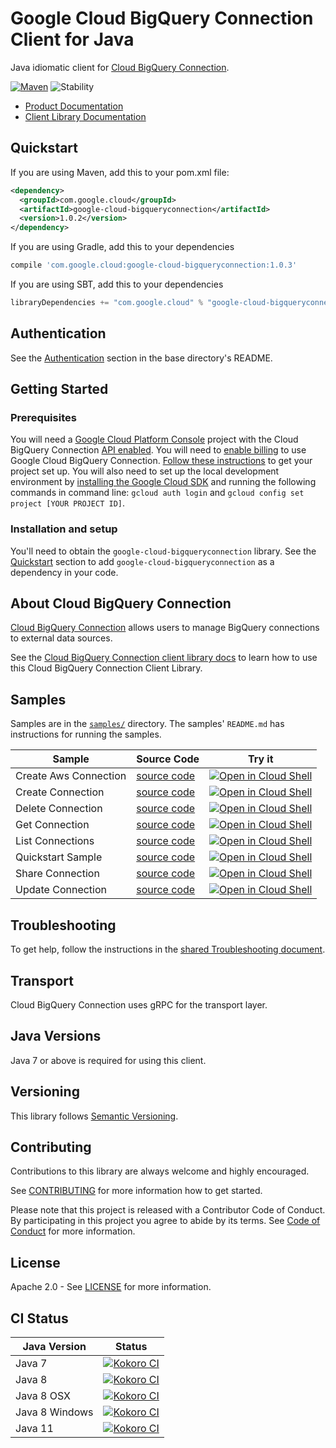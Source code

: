 # Google Cloud BigQuery Connection Client for Java

Java idiomatic client for [Cloud BigQuery Connection][product-docs].

[![Maven][maven-version-image]][maven-version-link]
![Stability][stability-image]

- [Product Documentation][product-docs]
- [Client Library Documentation][javadocs]

## Quickstart


If you are using Maven, add this to your pom.xml file:

```xml
<dependency>
  <groupId>com.google.cloud</groupId>
  <artifactId>google-cloud-bigqueryconnection</artifactId>
  <version>1.0.2</version>
</dependency>

```

If you are using Gradle, add this to your dependencies
```Groovy
compile 'com.google.cloud:google-cloud-bigqueryconnection:1.0.3'
```
If you are using SBT, add this to your dependencies
```Scala
libraryDependencies += "com.google.cloud" % "google-cloud-bigqueryconnection" % "1.0.3"
```

## Authentication

See the [Authentication][authentication] section in the base directory's README.

## Getting Started

### Prerequisites

You will need a [Google Cloud Platform Console][developer-console] project with the Cloud BigQuery Connection [API enabled][enable-api].
You will need to [enable billing][enable-billing] to use Google Cloud BigQuery Connection.
[Follow these instructions][create-project] to get your project set up. You will also need to set up the local development environment by
[installing the Google Cloud SDK][cloud-sdk] and running the following commands in command line:
`gcloud auth login` and `gcloud config set project [YOUR PROJECT ID]`.

### Installation and setup

You'll need to obtain the `google-cloud-bigqueryconnection` library.  See the [Quickstart](#quickstart) section
to add `google-cloud-bigqueryconnection` as a dependency in your code.

## About Cloud BigQuery Connection


[Cloud BigQuery Connection][product-docs] allows users to manage BigQuery connections to external data sources.

See the [Cloud BigQuery Connection client library docs][javadocs] to learn how to
use this Cloud BigQuery Connection Client Library.





## Samples

Samples are in the [`samples/`](https://github.com/googleapis/java-bigqueryconnection/tree/master/samples) directory. The samples' `README.md`
has instructions for running the samples.

| Sample                      | Source Code                       | Try it |
| --------------------------- | --------------------------------- | ------ |
| Create Aws Connection | [source code](https://github.com/googleapis/java-bigqueryconnection/blob/master/samples/snippets/src/main/java/com/example/bigqueryconnection/CreateAwsConnection.java) | [![Open in Cloud Shell][shell_img]](https://console.cloud.google.com/cloudshell/open?git_repo=https://github.com/googleapis/java-bigqueryconnection&page=editor&open_in_editor=samples/snippets/src/main/java/com/example/bigqueryconnection/CreateAwsConnection.java) |
| Create Connection | [source code](https://github.com/googleapis/java-bigqueryconnection/blob/master/samples/snippets/src/main/java/com/example/bigqueryconnection/CreateConnection.java) | [![Open in Cloud Shell][shell_img]](https://console.cloud.google.com/cloudshell/open?git_repo=https://github.com/googleapis/java-bigqueryconnection&page=editor&open_in_editor=samples/snippets/src/main/java/com/example/bigqueryconnection/CreateConnection.java) |
| Delete Connection | [source code](https://github.com/googleapis/java-bigqueryconnection/blob/master/samples/snippets/src/main/java/com/example/bigqueryconnection/DeleteConnection.java) | [![Open in Cloud Shell][shell_img]](https://console.cloud.google.com/cloudshell/open?git_repo=https://github.com/googleapis/java-bigqueryconnection&page=editor&open_in_editor=samples/snippets/src/main/java/com/example/bigqueryconnection/DeleteConnection.java) |
| Get Connection | [source code](https://github.com/googleapis/java-bigqueryconnection/blob/master/samples/snippets/src/main/java/com/example/bigqueryconnection/GetConnection.java) | [![Open in Cloud Shell][shell_img]](https://console.cloud.google.com/cloudshell/open?git_repo=https://github.com/googleapis/java-bigqueryconnection&page=editor&open_in_editor=samples/snippets/src/main/java/com/example/bigqueryconnection/GetConnection.java) |
| List Connections | [source code](https://github.com/googleapis/java-bigqueryconnection/blob/master/samples/snippets/src/main/java/com/example/bigqueryconnection/ListConnections.java) | [![Open in Cloud Shell][shell_img]](https://console.cloud.google.com/cloudshell/open?git_repo=https://github.com/googleapis/java-bigqueryconnection&page=editor&open_in_editor=samples/snippets/src/main/java/com/example/bigqueryconnection/ListConnections.java) |
| Quickstart Sample | [source code](https://github.com/googleapis/java-bigqueryconnection/blob/master/samples/snippets/src/main/java/com/example/bigqueryconnection/QuickstartSample.java) | [![Open in Cloud Shell][shell_img]](https://console.cloud.google.com/cloudshell/open?git_repo=https://github.com/googleapis/java-bigqueryconnection&page=editor&open_in_editor=samples/snippets/src/main/java/com/example/bigqueryconnection/QuickstartSample.java) |
| Share Connection | [source code](https://github.com/googleapis/java-bigqueryconnection/blob/master/samples/snippets/src/main/java/com/example/bigqueryconnection/ShareConnection.java) | [![Open in Cloud Shell][shell_img]](https://console.cloud.google.com/cloudshell/open?git_repo=https://github.com/googleapis/java-bigqueryconnection&page=editor&open_in_editor=samples/snippets/src/main/java/com/example/bigqueryconnection/ShareConnection.java) |
| Update Connection | [source code](https://github.com/googleapis/java-bigqueryconnection/blob/master/samples/snippets/src/main/java/com/example/bigqueryconnection/UpdateConnection.java) | [![Open in Cloud Shell][shell_img]](https://console.cloud.google.com/cloudshell/open?git_repo=https://github.com/googleapis/java-bigqueryconnection&page=editor&open_in_editor=samples/snippets/src/main/java/com/example/bigqueryconnection/UpdateConnection.java) |



## Troubleshooting

To get help, follow the instructions in the [shared Troubleshooting document][troubleshooting].

## Transport

Cloud BigQuery Connection uses gRPC for the transport layer.

## Java Versions

Java 7 or above is required for using this client.

## Versioning


This library follows [Semantic Versioning](http://semver.org/).


## Contributing


Contributions to this library are always welcome and highly encouraged.

See [CONTRIBUTING][contributing] for more information how to get started.

Please note that this project is released with a Contributor Code of Conduct. By participating in
this project you agree to abide by its terms. See [Code of Conduct][code-of-conduct] for more
information.

## License

Apache 2.0 - See [LICENSE][license] for more information.

## CI Status

Java Version | Status
------------ | ------
Java 7 | [![Kokoro CI][kokoro-badge-image-1]][kokoro-badge-link-1]
Java 8 | [![Kokoro CI][kokoro-badge-image-2]][kokoro-badge-link-2]
Java 8 OSX | [![Kokoro CI][kokoro-badge-image-3]][kokoro-badge-link-3]
Java 8 Windows | [![Kokoro CI][kokoro-badge-image-4]][kokoro-badge-link-4]
Java 11 | [![Kokoro CI][kokoro-badge-image-5]][kokoro-badge-link-5]

[product-docs]: https://cloud.google.com/bigquery/docs/reference/bigqueryconnection/rest
[javadocs]: https://cloud.google.com/bigquery/docs/reference/reservations/rpc/google.cloud.bigquery.reservation.v1beta1
[kokoro-badge-image-1]: http://storage.googleapis.com/cloud-devrel-public/java/badges/java-bigqueryconnection/java7.svg
[kokoro-badge-link-1]: http://storage.googleapis.com/cloud-devrel-public/java/badges/java-bigqueryconnection/java7.html
[kokoro-badge-image-2]: http://storage.googleapis.com/cloud-devrel-public/java/badges/java-bigqueryconnection/java8.svg
[kokoro-badge-link-2]: http://storage.googleapis.com/cloud-devrel-public/java/badges/java-bigqueryconnection/java8.html
[kokoro-badge-image-3]: http://storage.googleapis.com/cloud-devrel-public/java/badges/java-bigqueryconnection/java8-osx.svg
[kokoro-badge-link-3]: http://storage.googleapis.com/cloud-devrel-public/java/badges/java-bigqueryconnection/java8-osx.html
[kokoro-badge-image-4]: http://storage.googleapis.com/cloud-devrel-public/java/badges/java-bigqueryconnection/java8-win.svg
[kokoro-badge-link-4]: http://storage.googleapis.com/cloud-devrel-public/java/badges/java-bigqueryconnection/java8-win.html
[kokoro-badge-image-5]: http://storage.googleapis.com/cloud-devrel-public/java/badges/java-bigqueryconnection/java11.svg
[kokoro-badge-link-5]: http://storage.googleapis.com/cloud-devrel-public/java/badges/java-bigqueryconnection/java11.html
[stability-image]: https://img.shields.io/badge/stability-ga-green
[maven-version-image]: https://img.shields.io/maven-central/v/com.google.cloud/google-cloud-bigqueryconnection.svg
[maven-version-link]: https://search.maven.org/search?q=g:com.google.cloud%20AND%20a:google-cloud-bigqueryconnection&core=gav
[authentication]: https://github.com/googleapis/google-cloud-java#authentication
[developer-console]: https://console.developers.google.com/
[create-project]: https://cloud.google.com/resource-manager/docs/creating-managing-projects
[cloud-sdk]: https://cloud.google.com/sdk/
[troubleshooting]: https://github.com/googleapis/google-cloud-common/blob/master/troubleshooting/readme.md#troubleshooting
[contributing]: https://github.com/googleapis/java-bigqueryconnection/blob/master/CONTRIBUTING.md
[code-of-conduct]: https://github.com/googleapis/java-bigqueryconnection/blob/master/CODE_OF_CONDUCT.md#contributor-code-of-conduct
[license]: https://github.com/googleapis/java-bigqueryconnection/blob/master/LICENSE
[enable-billing]: https://cloud.google.com/apis/docs/getting-started#enabling_billing
[enable-api]: https://console.cloud.google.com/flows/enableapi?apiid=bigqueryconnection.googleapis.com
[libraries-bom]: https://github.com/GoogleCloudPlatform/cloud-opensource-java/wiki/The-Google-Cloud-Platform-Libraries-BOM
[shell_img]: https://gstatic.com/cloudssh/images/open-btn.png
